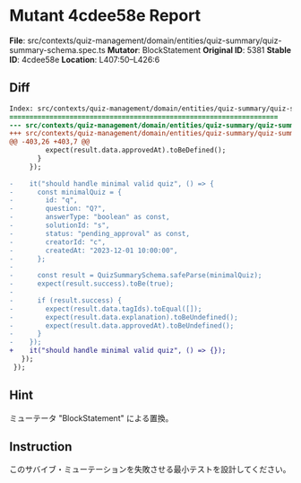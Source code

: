 # Mutant 4cdee58e Report

**File**: src/contexts/quiz-management/domain/entities/quiz-summary/quiz-summary-schema.spec.ts
**Mutator**: BlockStatement
**Original ID**: 5381
**Stable ID**: 4cdee58e
**Location**: L407:50–L426:6

## Diff

```diff
Index: src/contexts/quiz-management/domain/entities/quiz-summary/quiz-summary-schema.spec.ts
===================================================================
--- src/contexts/quiz-management/domain/entities/quiz-summary/quiz-summary-schema.spec.ts	original
+++ src/contexts/quiz-management/domain/entities/quiz-summary/quiz-summary-schema.spec.ts	mutated #5381
@@ -403,26 +403,7 @@
         expect(result.data.approvedAt).toBeDefined();
       }
     });
 
-    it("should handle minimal valid quiz", () => {
-      const minimalQuiz = {
-        id: "q",
-        question: "Q?",
-        answerType: "boolean" as const,
-        solutionId: "s",
-        status: "pending_approval" as const,
-        creatorId: "c",
-        createdAt: "2023-12-01 10:00:00",
-      };
-
-      const result = QuizSummarySchema.safeParse(minimalQuiz);
-      expect(result.success).toBe(true);
-
-      if (result.success) {
-        expect(result.data.tagIds).toEqual([]);
-        expect(result.data.explanation).toBeUndefined();
-        expect(result.data.approvedAt).toBeUndefined();
-      }
-    });
+    it("should handle minimal valid quiz", () => {});
   });
 });
```

## Hint

ミューテータ "BlockStatement" による置換。

## Instruction

このサバイブ・ミューテーションを失敗させる最小テストを設計してください。
